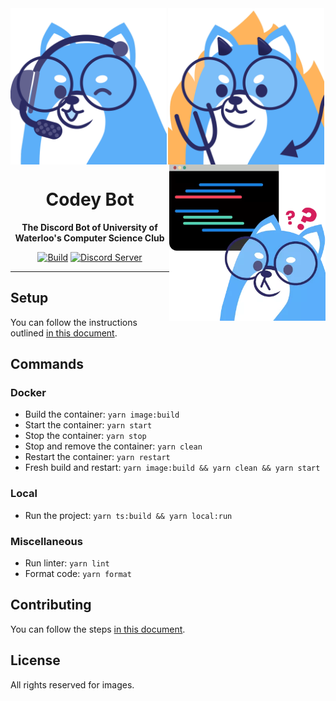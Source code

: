 <div align="center">

<img src="assets/emojis/codeyGaming.png" width="250" height="250" align="left">
<img src="assets/emojis/codeyDevil.png" width="250" height="250" align="center">
<img src="assets/emojis/codeyCoding2.png" width="250" height="250" align="right">

<br />

# Codey Bot

**The Discord Bot of University of Waterloo's Computer Science Club**

[![Build](https://github.com/uwcsc/codeybot/actions/workflows/build.yml/badge.svg?branch=master)](https://github.com/uwcsc/codeybot/actions/workflows/build.yml?query=branch%3Amaster)
[![Discord Server](https://discord.com/api/guilds/667823274201448469/widget.png)](https://discord.gg/pHfYBCg)

</div>

---

## Setup

You can follow the instructions outlined [in this document](docs/SETUP.md).

## Commands

### Docker

- Build the container: `yarn image:build`
- Start the container: `yarn start`
- Stop the container: `yarn stop`
- Stop and remove the container: `yarn clean`
- Restart the container: `yarn restart`
- Fresh build and restart: `yarn image:build && yarn clean && yarn start`

### Local

- Run the project: `yarn ts:build && yarn local:run`

### Miscellaneous

- Run linter: `yarn lint`
- Format code: `yarn format`

## Contributing

You can follow the steps [in this document](docs/CONTRIBUTING.md).

## License

All rights reserved for images.
